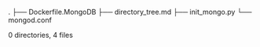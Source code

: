 .
├── Dockerfile.MongoDB
├── directory_tree.md
├── init_mongo.py
└── mongod.conf

0 directories, 4 files